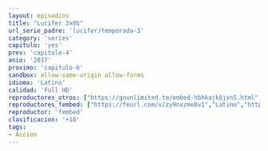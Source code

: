 ```yaml
---
layout: episodios
title: "Lucifer 3x05"
url_serie_padre: 'lucifer/temporada-3'
category: 'series'
capitulo: 'yes'
prev: 'capitulo-4'
anio: '2017'
proximo: 'capitulo-6'
sandbox: allow-same-origin allow-forms
idioma: 'Latino'
calidad: 'Full HD'
reproductores_otros: ["https://gounlimited.to/embed-hbhkajk6jxn5.html","Latino","https://supervideo.tv/e/z5rxdgeow8ps","Latino","https://movcloud.net/embed/or-zEFsUDzye","Latino"]
reproductores_fembed: ["https://feurl.com/v/zy9nxzme8v1","Latino","https://feurl.com/v/1lo61l5l7l9","Latino","https://animekao.xyz/v/3q9112jx29y","Latino"]
reproductor: 'fembed'
clasificacion: '+10'
tags:
- Accion
---
```












